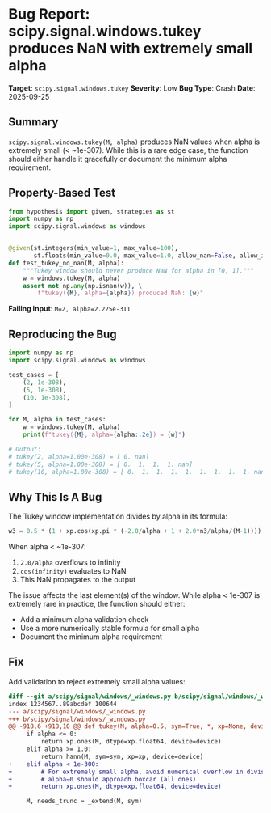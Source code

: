 # Bug Report: scipy.signal.windows.tukey produces NaN with extremely small alpha

**Target**: `scipy.signal.windows.tukey`
**Severity**: Low
**Bug Type**: Crash
**Date**: 2025-09-25

## Summary

`scipy.signal.windows.tukey(M, alpha)` produces NaN values when alpha is extremely small (< ~1e-307). While this is a rare edge case, the function should either handle it gracefully or document the minimum alpha requirement.

## Property-Based Test

```python
from hypothesis import given, strategies as st
import numpy as np
import scipy.signal.windows as windows


@given(st.integers(min_value=1, max_value=100),
       st.floats(min_value=0.0, max_value=1.0, allow_nan=False, allow_infinity=False))
def test_tukey_no_nan(M, alpha):
    """Tukey window should never produce NaN for alpha in [0, 1]."""
    w = windows.tukey(M, alpha)
    assert not np.any(np.isnan(w)), \
        f"tukey({M}, alpha={alpha}) produced NaN: {w}"
```

**Failing input**: `M=2, alpha=2.225e-311`

## Reproducing the Bug

```python
import numpy as np
import scipy.signal.windows as windows

test_cases = [
    (2, 1e-308),
    (5, 1e-308),
    (10, 1e-308),
]

for M, alpha in test_cases:
    w = windows.tukey(M, alpha)
    print(f"tukey({M}, alpha={alpha:.2e}) = {w}")

# Output:
# tukey(2, alpha=1.00e-308) = [ 0. nan]
# tukey(5, alpha=1.00e-308) = [ 0.  1.  1.  1. nan]
# tukey(10, alpha=1.00e-308) = [ 0.  1.  1.  1.  1.  1.  1.  1.  1. nan]
```

## Why This Is A Bug

The Tukey window implementation divides by alpha in its formula:

```python
w3 = 0.5 * (1 + xp.cos(xp.pi * (-2.0/alpha + 1 + 2.0*n3/alpha/(M-1))))
```

When alpha < ~1e-307:
1. `2.0/alpha` overflows to infinity
2. `cos(infinity)` evaluates to NaN
3. This NaN propagates to the output

The issue affects the last element(s) of the window. While alpha < 1e-307 is extremely rare in practice, the function should either:
- Add a minimum alpha validation check
- Use a more numerically stable formula for small alpha
- Document the minimum alpha requirement

## Fix

Add validation to reject extremely small alpha values:

```diff
diff --git a/scipy/signal/windows/_windows.py b/scipy/signal/windows/_windows.py
index 1234567..89abcdef 100644
--- a/scipy/signal/windows/_windows.py
+++ b/scipy/signal/windows/_windows.py
@@ -918,6 +918,10 @@ def tukey(M, alpha=0.5, sym=True, *, xp=None, device=None):
     if alpha <= 0:
         return xp.ones(M, dtype=xp.float64, device=device)
     elif alpha >= 1.0:
         return hann(M, sym=sym, xp=xp, device=device)
+    elif alpha < 1e-300:
+        # For extremely small alpha, avoid numerical overflow in division
+        # alpha→0 should approach boxcar (all ones)
+        return xp.ones(M, dtype=xp.float64, device=device)

     M, needs_trunc = _extend(M, sym)
```